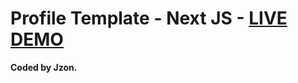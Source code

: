 # Profile Template - Next JS - [LIVE DEMO](https://nextjs-profile-five.vercel.app/ "LIVE DEMO")
**Coded by Jzon.**
